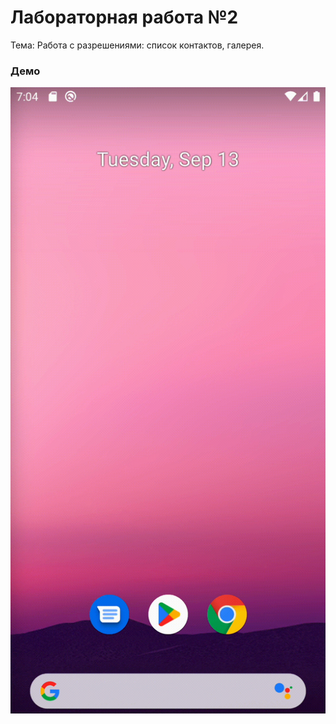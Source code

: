 # Лабораторная работа №2

Тема: Работа с разрешениями: список контактов, галерея.

### Демо
![demo](../demo/lab_2.gif)
